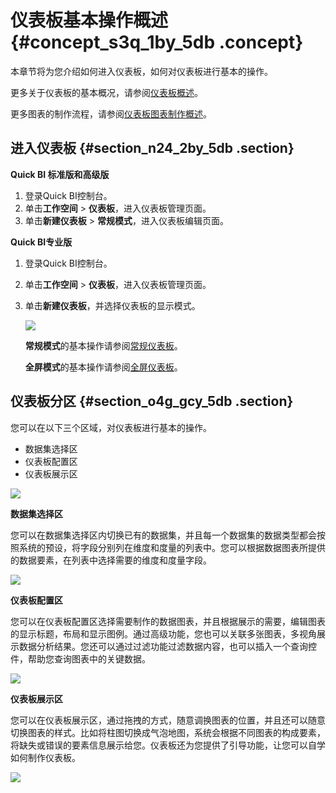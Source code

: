 # 仪表板基本操作概述 {#concept_s3q_1by_5db .concept}

本章节将为您介绍如何进入仪表板，如何对仪表板进行基本的操作。

更多关于仪表板的基本概况，请参阅[仪表板概述](cn.zh-CN/用户指南/仪表板制作/仪表板概述.md#)。

更多图表的制作流程，请参阅[仪表板图表制作概述](cn.zh-CN/用户指南/仪表板制作/仪表板图表制作/仪表板图表制作概述.md#)。

## 进入仪表板 {#section_n24_2by_5db .section}

**Quick BI 标准版和高级版**

1.  登录Quick BI控制台。
2.  单击**工作空间** \> **仪表板**，进入仪表板管理页面。
3.  单击**新建仪表板** \> **常规模式**，进入仪表板编辑页面。

**Quick BI专业版**

1.  登录Quick BI控制台。
2.  单击**工作空间** \> **仪表板**，进入仪表板管理页面。
3.  单击**新建仪表板**，并选择仪表板的显示模式。

    ![](http://static-aliyun-doc.oss-cn-hangzhou.aliyuncs.com/assets/img/9111/15535829541432_zh-CN.png)

    **常规模式**的基本操作请参阅[常规仪表板](cn.zh-CN/用户指南/仪表板制作/仪表板基本操作/常规模式.md#)。

    **全屏模式**的基本操作请参阅[全屏仪表板](cn.zh-CN/用户指南/仪表板制作/仪表板基本操作/全屏模式.md#)。


## 仪表板分区 {#section_o4g_gcy_5db .section}

您可以在以下三个区域，对仪表板进行基本的操作。

-   数据集选择区
-   仪表板配置区
-   仪表板展示区

![](http://static-aliyun-doc.oss-cn-hangzhou.aliyuncs.com/assets/img/9111/155358295439793_zh-CN.png)

**数据集选择区**

您可以在数据集选择区内切换已有的数据集，并且每一个数据集的数据类型都会按照系统的预设，将字段分别列在维度和度量的列表中。您可以根据数据图表所提供的数据要素，在列表中选择需要的维度和度量字段。

![](http://static-aliyun-doc.oss-cn-hangzhou.aliyuncs.com/assets/img/9111/15535829556899_zh-CN.png)

**仪表板配置区**

您可以在仪表板配置区选择需要制作的数据图表，并且根据展示的需要，编辑图表的显示标题，布局和显示图例。通过高级功能，您也可以关联多张图表，多视角展示数据分析结果。您还可以通过过滤功能过滤数据内容，也可以插入一个查询控件，帮助您查询图表中的关键数据。

![](http://static-aliyun-doc.oss-cn-hangzhou.aliyuncs.com/assets/img/9111/15535829556900_zh-CN.png)

**仪表板展示区**

您可以在仪表板展示区，通过拖拽的方式，随意调换图表的位置，并且还可以随意切换图表的样式。比如将柱图切换成气泡地图，系统会根据不同图表的构成要素，将缺失或错误的要素信息展示给您。仪表板还为您提供了引导功能，让您可以自学如何制作仪表板。

![](http://static-aliyun-doc.oss-cn-hangzhou.aliyuncs.com/assets/img/9111/15535829551443_zh-CN.png)

